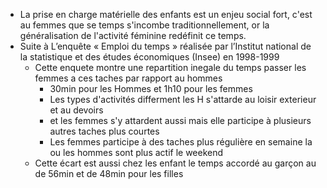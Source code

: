 - La prise en charge matérielle des enfants est un enjeu social fort, c'est au femmes que se temps s'incombe traditionnellement, or la généralisation de l'activité féminine redéfinit ce temps.
- Suite à  L’enquête « Emploi du temps » réalisée par l’Institut national de la statistique et des études économiques (Insee) en 1998-1999
	- Cette enquete montre une repartition inegale du temps passer les femmes a ces taches par rapport au hommes
		- 30min pour les Hommes et 1h10 pour les femmes
		- Les types d'activités differment les H s'attarde au loisir exterieur et au devoirs
		- et les femmes s'y attardent aussi mais elle participe à plusieurs autres taches plus courtes
		- Les femmes participe à des taches plus régulière en semaine la ou les hommes sont plus actif le weekend
	- Cette écart est aussi chez les enfant le temps accordé au garçon au de 56min et de 48min pour les filles